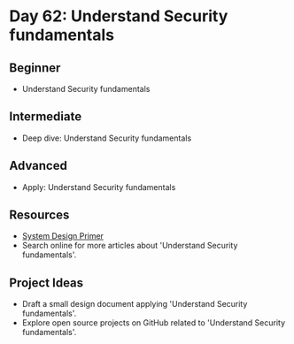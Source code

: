 # Day 62: Understand Security fundamentals

## Beginner
- Understand Security fundamentals

## Intermediate
- Deep dive: Understand Security fundamentals

## Advanced
- Apply: Understand Security fundamentals

## Resources
- [System Design Primer](https://github.com/donnemartin/system-design-primer#security)
- Search online for more articles about 'Understand Security fundamentals'.

## Project Ideas
- Draft a small design document applying 'Understand Security fundamentals'.
- Explore open source projects on GitHub related to 'Understand Security fundamentals'.
